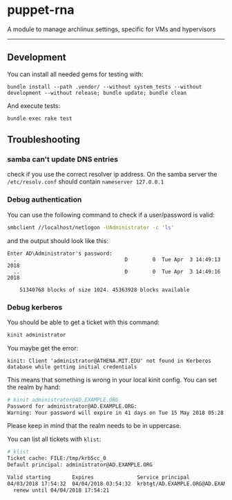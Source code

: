# puppet-rna

A module to manage archlinux settings, specific for VMs and hypervisors

---

## Development

You can install all needed gems for testing with:

```
bundle install --path .vendor/ --without system_tests --without development --without release; bundle update; bundle clean
```

And execute tests:

```
bundle exec rake test
```

## Troubleshooting

### samba can't update DNS entries

check if you use the correct resolver ip address. On the samba server the `/etc/resolv.conf` should contain `nameserver 127.0.0.1`

### Debug authentication

You can use the following command to check if a user/password is valid:

```sh
smbclient //localhost/netlogon -UAdministrator -c 'ls'
```

and the output should look like this:

```
Enter AD\Administrator's password:
  .                                   D        0  Tue Apr  3 14:49:13 2018
  ..                                  D        0  Tue Apr  3 14:49:16 2018

    51340768 blocks of size 1024. 45363928 blocks available
```

### Debug kerberos

You should be able to get a ticket with this command:

```sh
kinit administrator
```

You maybe get the error:

```
kinit: Client 'administrator@ATHENA.MIT.EDU' not found in Kerberos database while getting initial credentials
```

This means that something is wrong in your local kinit config. You can set the realm by hand:

```sh
# kinit administrator@AD.EXAMPLE.ORG
Password for administrator@AD.EXAMPLE.ORG:
Warning: Your password will expire in 41 days on Tue 15 May 2018 05:28:06 PM UTC
```

Please keep in mind that the realm needs to be in uppercase.

You can list all tickets with `klist`:

```sh
# klist
Ticket cache: FILE:/tmp/krb5cc_0
Default principal: administrator@AD.EXAMPLE.ORG

Valid starting       Expires              Service principal
04/03/2018 17:54:32  04/04/2018 03:54:32  krbtgt/AD.EXAMPLE.ORG@AD.EXAMPLE.ORG
  renew until 04/04/2018 17:54:21
```

